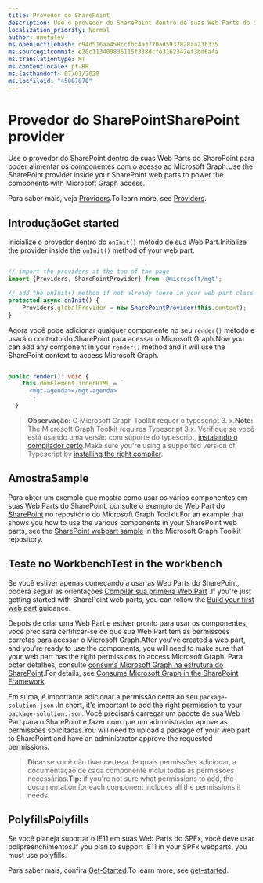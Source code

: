 ```yaml
---
title: Provedor do SharePoint
description: Use o provedor do SharePoint dentro de suas Web Parts do SharePoint para poder alimentar os componentes com o acesso ao Microsoft Graph.
localization_priority: Normal
author: nmetulev
ms.openlocfilehash: d94d516aa458ccfbc4a3770ad5937828aa23b335
ms.sourcegitcommit: e20c113409836115f338dcfe3162342ef3bd6a4a
ms.translationtype: MT
ms.contentlocale: pt-BR
ms.lasthandoff: 07/01/2020
ms.locfileid: "45007070"
---
```

# <a name="sharepoint-provider"></a><span data-ttu-id="ac430-103">Provedor do SharePoint</span><span class="sxs-lookup"><span data-stu-id="ac430-103">SharePoint provider</span></span>

<span data-ttu-id="ac430-104">Use o provedor do SharePoint dentro de suas Web Parts do SharePoint para poder alimentar os componentes com o acesso ao Microsoft Graph.</span><span class="sxs-lookup"><span data-stu-id="ac430-104">Use the SharePoint provider inside your SharePoint web parts to power the components with Microsoft Graph access.</span></span>

<span data-ttu-id="ac430-105">Para saber mais, veja [Providers](../providers.md).</span><span class="sxs-lookup"><span data-stu-id="ac430-105">To learn more, see [Providers](../providers.md).</span></span>

## <a name="get-started"></a><span data-ttu-id="ac430-106">Introdução</span><span class="sxs-lookup"><span data-stu-id="ac430-106">Get started</span></span>

<span data-ttu-id="ac430-107">Inicialize o provedor dentro do `onInit()` método de sua Web Part.</span><span class="sxs-lookup"><span data-stu-id="ac430-107">Initialize the provider inside the `onInit()` method of your web part.</span></span>

```ts

// import the providers at the top of the page
import {Providers, SharePointProvider} from '@microsoft/mgt';

// add the onInit() method if not already there in your web part class
protected async onInit() {
    Providers.globalProvider = new SharePointProvider(this.context);
}
```

<span data-ttu-id="ac430-108">Agora você pode adicionar qualquer componente no seu `render()` método e usará o contexto do SharePoint para acessar o Microsoft Graph.</span><span class="sxs-lookup"><span data-stu-id="ac430-108">Now you can add any component in your `render()` method and it will use the SharePoint context to access Microsoft Graph.</span></span>

```ts

public render(): void {
    this.domElement.innerHTML = `
      <mgt-agenda></mgt-agenda>
      `;
  }
```

><span data-ttu-id="ac430-109">**Observação:** O Microsoft Graph Toolkit requer o typescript 3. x.</span><span class="sxs-lookup"><span data-stu-id="ac430-109">**Note:** The Microsoft Graph Toolkit requires Typescript 3.x.</span></span> <span data-ttu-id="ac430-110">Verifique se você está usando uma versão com suporte do typescript, [instalando o compilador certo](https://github.com/SharePoint/sp-dev-docs/wiki/SharePoint-Framework-v1.8-release-notes#support-for-typescript-27-29-and-3x).</span><span class="sxs-lookup"><span data-stu-id="ac430-110">Make sure you're using a supported version of Typescript by [installing the right compiler](https://github.com/SharePoint/sp-dev-docs/wiki/SharePoint-Framework-v1.8-release-notes#support-for-typescript-27-29-and-3x).</span></span>

## <a name="sample"></a><span data-ttu-id="ac430-111">Amostra</span><span class="sxs-lookup"><span data-stu-id="ac430-111">Sample</span></span>

<span data-ttu-id="ac430-112">Para obter um exemplo que mostra como usar os vários componentes em suas Web Parts do SharePoint, consulte o exemplo de Web Part do [SharePoint](https://github.com/microsoftgraph/microsoft-graph-toolkit/tree/master/samples/sp-webpart) no repositório do Microsoft Graph Toolkit.</span><span class="sxs-lookup"><span data-stu-id="ac430-112">For an example that shows you how to use the various components in your SharePoint web parts, see the [SharePoint webpart sample](https://github.com/microsoftgraph/microsoft-graph-toolkit/tree/master/samples/sp-webpart) in the Microsoft Graph Toolkit repository.</span></span>

## <a name="test-in-the-workbench"></a><span data-ttu-id="ac430-113">Teste no Workbench</span><span class="sxs-lookup"><span data-stu-id="ac430-113">Test in the workbench</span></span>

<span data-ttu-id="ac430-114">Se você estiver apenas começando a usar as Web Parts do SharePoint, poderá seguir as orientações [Compilar sua primeira Web Part](https://docs.microsoft.com/sharepoint/dev/spfx/web-parts/get-started/build-a-hello-world-web-part) .</span><span class="sxs-lookup"><span data-stu-id="ac430-114">If you're just getting started with SharePoint web parts, you can follow the [Build your first web part](https://docs.microsoft.com/sharepoint/dev/spfx/web-parts/get-started/build-a-hello-world-web-part) guidance.</span></span>

<span data-ttu-id="ac430-115">Depois de criar uma Web Part e estiver pronto para usar os componentes, você precisará certificar-se de que sua Web Part tem as permissões corretas para acessar o Microsoft Graph.</span><span class="sxs-lookup"><span data-stu-id="ac430-115">After you've created a web part, and you're ready to use the components, you will need to make sure that your web part has the right permissions to access Microsoft Graph.</span></span> <span data-ttu-id="ac430-116">Para obter detalhes, consulte [consuma Microsoft Graph na estrutura do SharePoint](/sharepoint/dev/spfx/use-aad-tutorial).</span><span class="sxs-lookup"><span data-stu-id="ac430-116">For details, see [Consume Microsoft Graph in the SharePoint Framework](/sharepoint/dev/spfx/use-aad-tutorial).</span></span>

<span data-ttu-id="ac430-117">Em suma, é importante adicionar a permissão certa ao seu `package-solution.json` .</span><span class="sxs-lookup"><span data-stu-id="ac430-117">In short, it's important to add the right permission to your `package-solution.json`.</span></span> <span data-ttu-id="ac430-118">Você precisará carregar um pacote de sua Web Part para o SharePoint e fazer com que um administrador aprove as permissões solicitadas.</span><span class="sxs-lookup"><span data-stu-id="ac430-118">You will need to upload a package of your web part to SharePoint and have an administrator approve the requested permissions.</span></span>

><span data-ttu-id="ac430-119">**Dica:** se você não tiver certeza de quais permissões adicionar, a documentação de cada componente inclui todas as permissões necessárias.</span><span class="sxs-lookup"><span data-stu-id="ac430-119">**Tip:** if you're not sure what permissions to add, the documentation for each component includes all the permissions it needs.</span></span>

## <a name="polyfills"></a><span data-ttu-id="ac430-120">Polyfills</span><span class="sxs-lookup"><span data-stu-id="ac430-120">Polyfills</span></span>

<span data-ttu-id="ac430-121">Se você planeja suportar o IE11 em suas Web Parts do SPFx, você deve usar polipreenchimentos.</span><span class="sxs-lookup"><span data-stu-id="ac430-121">If you plan to support IE11 in your SPFx webparts, you must use polyfills.</span></span>

<span data-ttu-id="ac430-122">Para saber mais, confira [Get-Started](../get-started.md#sharepoint).</span><span class="sxs-lookup"><span data-stu-id="ac430-122">To learn more, see [get-started](../get-started.md#sharepoint).</span></span>
